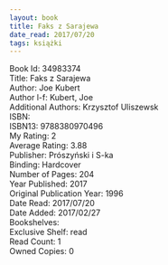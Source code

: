 ```yaml
---
layout: book
title: Faks z Sarajewa
date_read: 2017/07/20
tags: książki
---
```


Book Id: 34983374<br />
Title: Faks z Sarajewa<br />
Author: Joe Kubert<br />
Author l-f: Kubert, Joe<br />
Additional Authors: Krzysztof Uliszewsk<br />
ISBN: <br />
ISBN13: 9788380970496<br />
My Rating: 2<br />
Average Rating: 3.88<br />
Publisher: Prószyński i S-ka<br />
Binding: Hardcover<br />
Number of Pages: 204<br />
Year Published: 2017<br />
Original Publication Year: 1996<br />
Date Read: 2017/07/20<br />
Date Added: 2017/02/27<br />
Bookshelves: <br />
Exclusive Shelf: read<br />
Read Count: 1<br />
Owned Copies: 0<br />


